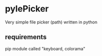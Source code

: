 # pylePicker

Very simple file picker (path) written in python

## requirements

pip module called "keyboard, colorama"
